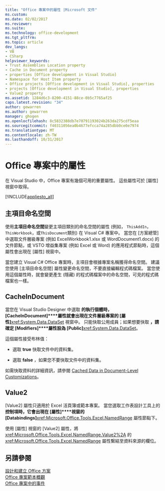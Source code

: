 ```yaml
---
title: "Office 專案中的屬性 |Microsoft 文件"
ms.custom: 
ms.date: 02/02/2017
ms.reviewer: 
ms.suite: 
ms.technology: office-development
ms.tgt_pltfrm: 
ms.topic: article
dev_langs:
- VB
- CSharp
helpviewer_keywords:
- Trust Assemblies Location property
- Cache in Document property
- properties [Office development in Visual Studio]
- Namespace for Host Item property
- Office projects [Office development in Visual Studio], properties
- projects [Office development in Visual Studio], properties
- Value2 property
ms.assetid: 1284d6c3-8200-4151-88ce-0b5c7765af25
caps.latest.revision: "34"
author: gewarren
ms.author: gewarren
manager: ghogen
ms.openlocfilehash: 8c5832388db7e70791193024b263da275cdf5eaa
ms.sourcegitcommit: f40311056ea0b4677efcca74a285dbb0ce0e7974
ms.translationtype: MT
ms.contentlocale: zh-TW
ms.lasthandoff: 10/31/2017
---
```

# <a name="properties-in-office-projects"></a>Office 專案中的屬性
  在 Visual Studio 中，Office 專案有幾個可用的重要屬性。 這些屬性可於 [屬性]  視窗中取得。  
  
 [!INCLUDE[appliesto_all](../vsto/includes/appliesto-all-md.md)]  
  
## <a name="namespace-for-host-item"></a>主項目命名空間  
 使用**主項目命名空間**變更主項目類別的命名空間的屬性 (例如， `ThisAddIn`， `ThisWorkbook`，或`ThisDocument`類別) 在 Visual C# 專案中。 當您在 [方案總管]  中選取文件層級專案 (例如 ExcelWorkbook1.xlsx 或 WordDocument1.docx) 的文件節點，或 VSTO 增益集專案 (例如 Excel 或 Word) 的應用程式節點時，這個屬性會出現在 [屬性] 視窗中。  
  
 當您建立 Visual C# Office 專案時，主項目會根據專案名稱獲得命名空間。 建議您使用 [主項目命名空間]  屬性變更命名空間，不要直接編輯程式碼檔案。 當您使用這個屬性時，就會變更產生 (隱藏) 的程式碼檔案中的命名空間，可見的程式碼檔案也一樣。  
  
## <a name="cacheindocument"></a>CacheInDocument  
 當您在 Visual Studio Designer 中選取 **的執行個體時，[CacheInDocument]****屬性就會出現在文件層級專案的 [屬性]**<xref:System.Data.DataSet> 視窗中。 只能快取公用成員；如果想要快取 **，請確定 [Modifiers]****屬性設為 [Public]**<xref:System.Data.DataSet>。  
  
 這個屬性接受布林值：  
  
-   選取 **true** 快取文件中的資料集。  
  
-   選取 **false** ，如果您不要快取文件中的資料集。  
  
 如需快取資料的詳細資訊，請參閱 [Cached Data in Document-Level Customizations](../vsto/cached-data-in-document-level-customizations.md)。  
  
## <a name="value2"></a>Value2  
 [Value2]  屬性只適用於 Excel 活頁簿或範本專案。 當您選取工作表設計工具上的 **控制項時，它會出現在 [屬性]****視窗的 [Databindings]**<xref:Microsoft.Office.Tools.Excel.NamedRange> 屬性節點下。  
  
 使用 [屬性]  視窗的 [Value2]  屬性，將 <xref:Microsoft.Office.Tools.Excel.NamedRange.Value2%2A> 的 <xref:Microsoft.Office.Tools.Excel.NamedRange> 屬性繫結至資料來源的欄位。  
  
## <a name="see-also"></a>另請參閱  
 [設計和建立 Office 方案](../vsto/designing-and-creating-office-solutions.md)   
 [Office 專案範本概觀](../vsto/office-project-templates-overview.md)   
 [Office 專案中的事件](../vsto/events-in-office-projects.md)  
  
  